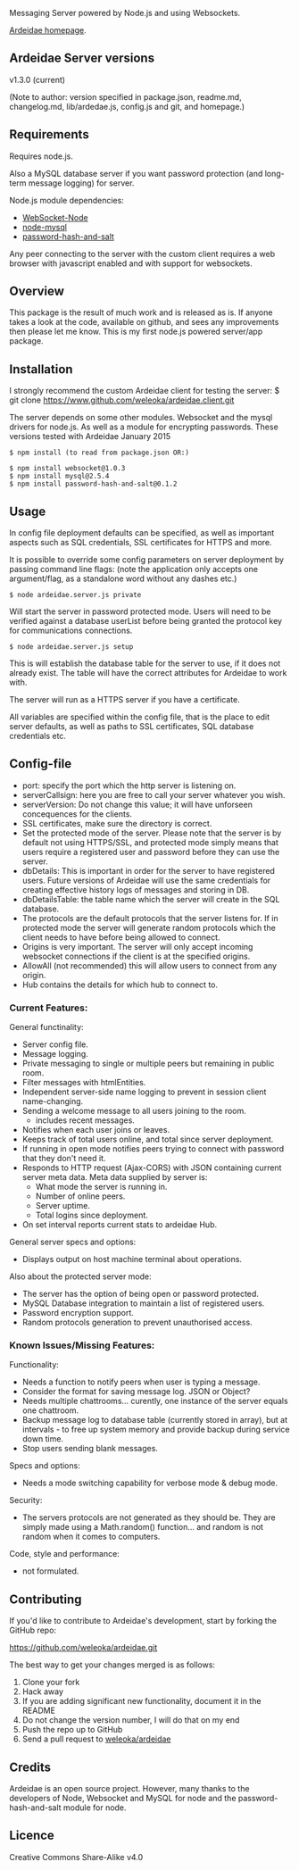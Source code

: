 
Messaging Server powered by Node.js and using Websockets.

[Ardeidae homepage](http://www.student.bth.se/~kawe14/javascript/kmom10/webroot/index.php).



## Ardeidae Server versions
v1.3.0 (current)

(Note to author:
version specified in package.json, readme.md, changelog.md, lib/ardedae.js, config.js and git, and homepage.)



## Requirements
Requires node.js.

Also a MySQL database server if you want password protection (and long-term message logging) for server.

Node.js module dependencies:

* [WebSocket-Node](https://github.com/theturtle32/WebSocket-Node)
* [node-mysql](https://github.com/felixge/node-mysql)
* [password-hash-and-salt](https://github.com/florianheinemann/password-hash-and-salt)

Any peer connecting to the server with the custom client requires a web browser with javascript enabled and with support for websockets.



## Overview
This package is the result of much work and is released as is. If anyone takes a look at the code, available on github, and sees any improvements then please let me know. This is my first node.js powered server/app package.



## Installation
I strongly recommend the custom Ardeidae client for testing the server:
$ git clone https://www.github.com/weleoka/ardeidae.client.git

The server depends on some other modules. Websocket and the mysql drivers for node.js. As well as a module for encrypting passwords. These versions tested with Ardeidae January 2015

    $ npm install (to read from package.json OR:)

    $ npm install websocket@1.0.3
    $ npm install mysql@2.5.4
    $ npm install password-hash-and-salt@0.1.2



## Usage
In config file deployment defaults can be specified, as well as important aspects such as SQL credentials, SSL certificates for HTTPS and more.

It is possible to override some config parameters on server deployment by passing command line flags:
(note the application only accepts one argument/flag, as a standalone word without any dashes etc.)


	$ node ardeidae.server.js private

Will start the server in password protected mode. Users will need to be verified against a database userList before being granted the protocol key for communications connections.


	$ node ardeidae.server.js setup

This is will establish the database table for the server to use, if it does not already exist.
The table will have the correct attributes for Ardeidae to work with.

The server will run as a HTTPS server if you have a certificate.


All variables are specified within the config file, that is the place to edit server defaults, as well as paths to SSL certificates, SQL database credentials etc.



## Config-file
* port: specify the port which the http server is listening on.
* serverCallsign: here you are free to call your server whatever you wish.
* serverVersion: Do not change this value; it will have unforseen concequences for the clients.
* SSL certificates, make sure the directory is correct.
* Set the protected mode of the server.
	Please note that the server is by default not using HTTPS/SSL, and protected mode simply means that users require a registered user and password before they can use the server.
* dbDetails: This is important in order for the server to have registered users. Future versions of Ardeidae will use the same credentials for creating effective history logs of messages and storing in DB.
* dbDetailsTable: the table name which the server will create in the SQL database.
* The protocols are the default protocols that the server listens for. If in protected mode the server will generate random protocols which the client needs to have before being allowed to connect.
* Origins is very important. The server will only accept incoming websocket connections if the client is at the specified origins.
* AllowAll (not recommended) this will allow users to connect from any origin.
* Hub contains the details for which hub to connect to.


### Current Features:
General functinality:

* Server config file.
* Message logging.
* Private messaging to single or multiple peers but remaining in public room.
* Filter messages with htmlEntities.
* Independent server-side name logging to prevent in session client name-changing.
* Sending a welcome message to all users joining to the room.
	- includes recent messages.
* Notifies when each user joins or leaves.
* Keeps track of total users online, and total since server deployment.
* If running in open mode notifies peers trying to connect with password that they don't need it.
* Responds to HTTP request (Ajax-CORS) with JSON containing current server meta data.
	Meta data supplied by server is:
	- What mode the server is running in.
	- Number of online peers.
	- Server uptime.
	- Total logins since deployment.
* On set interval reports current stats to ardeidae Hub.


General server specs and options:

* Displays output on host machine terminal about operations.


Also about the protected server mode:

* The server has the option of being open or password protected.
* MySQL Database integration to maintain a list of registered users.
* Password encryption support.
* Random protocols generation to prevent unauthorised access.



### Known Issues/Missing Features:
Functionality:

* Needs a function to notify peers when user is typing a message.
* Consider the format for saving message log. JSON or Object?
* Needs multiple chattrooms... curently, one instance of the server equals one chattroom.
* Backup message log to database table (currently stored in array), but at intervals - to free up system memory and provide backup during service down time.
* Stop users sending blank messages.


Specs and options:

* Needs a mode switching capability for verbose mode & debug mode.


Security:

* The servers protocols are not generated as they should be. They are simply made using a Math.random() function... and random is not random when it comes to computers.


Code, style and performance:

* not formulated.


## Contributing
If you'd like to contribute to Ardeidae's development, start by forking the GitHub repo:

https://github.com/weleoka/ardeidae.git

The best way to get your changes merged is as follows:

1. Clone your fork
2. Hack away
3. If you are adding significant new functionality, document it in the README
4. Do not change the version number, I will do that on my end
5. Push the repo up to GitHub
6. Send a pull request to [weleoka/ardeidae](https://github.com/weleoka/ardeidae)



## Credits
Ardeidae is an open source project. However, many thanks to the developers of Node, Websocket and MySQL for node and the password-hash-and-salt module for node.



## Licence
Creative Commons Share-Alike v4.0




